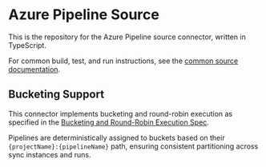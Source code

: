 # Azure Pipeline Source

This is the repository for the Azure Pipeline source connector, written in TypeScript.

For common build, test, and run instructions, see the [common source documentation](../README.md#common-development-instructions).

## Bucketing Support

This connector implements bucketing and round-robin execution as specified in the [Bucketing and Round-Robin Execution Spec](../../docs/specs/bucketing_round_robin_spec.md).

Pipelines are deterministically assigned to buckets based on their `{projectName}:{pipelineName}` path, ensuring consistent partitioning across sync instances and runs.